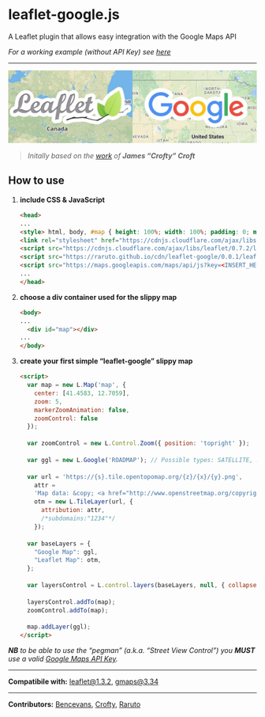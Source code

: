 # leaflet-google.js
A Leaflet plugin that allows easy integration with the Google Maps API

_For a working example (without API Key) see [here](https://raruto.github.io/examples/leaflet-google/leaflet-google.html)_

---

[![Leaflet+Google Logos](https://raw.githubusercontent.com/Raruto/raruto.github.io/master/img/leaflet-google.jpg)](https://raruto.github.io)

> _Initally based on the [work](http://matchingnotes.com/using-google-map-tiles-with-leaflet) of **James “Crofty” Croft**_

## How to use

1. **include CSS & JavaScript**
    ```html
    <head>
    ...
    <style> html, body, #map { height: 100%; width: 100%; padding: 0; margin: 0; } </style>
    <link rel="stylesheet" href="https://cdnjs.cloudflare.com/ajax/libs/leaflet/0.7.2/leaflet.css" />
    <script src="https://cdnjs.cloudflare.com/ajax/libs/leaflet/0.7.2/leaflet-src.js"></script>
    <script src="https://raruto.github.io/cdn/leaflet-google/0.0.1/leaflet-google.js"></script>
    <script src="https://maps.googleapis.com/maps/api/js?key=<INSERT_HERE_API_KEY>"></script>
    ...
    </head>
    ```
2. **choose a div container used for the slippy map**
    ```html
    <body>
    ...
	  <div id="map"></div>
    ...
    </body>
    ```
3. **create your first simple “leaflet-google” slippy map**
    ```html
    <script>
      var map = new L.Map('map', {
        center: [41.4583, 12.7059],
        zoom: 5,
        markerZoomAnimation: false,
        zoomControl: false
      });

      var zoomControl = new L.Control.Zoom({ position: 'topright' });

      var ggl = new L.Google('ROADMAP'); // Possible types: SATELLITE, ROADMAP, HYBRID, TERRAIN

      var url = 'https://{s}.tile.opentopomap.org/{z}/{x}/{y}.png',
        attr =
        'Map data: &copy; <a href="http://www.openstreetmap.org/copyright">OpenStreetMap</a>, <a href="http://viewfinderpanoramas.org">SRTM</a> | Map style: &copy; <a href="https://opentopomap.org">OpenTopoMap</a> (<a href="https://creativecommons.org/licenses/by-sa/3.0/">CC-BY-SA</a>)',
        otm = new L.TileLayer(url, {
          attribution: attr,
          /*subdomains:"1234"*/
        });

      var baseLayers = {
        "Google Map": ggl,
        "Leaflet Map": otm,
      };

      var layersControl = L.control.layers(baseLayers, null, { collapsed:false });

      layersControl.addTo(map);
      zoomControl.addTo(map);

      map.addLayer(ggl);
    </script>
    ```

_**NB** to be able to use the “pegman” (a.k.a. “Street View Control”) you **MUST** use a valid [Google Maps API Key](https://developers.google.com/maps/documentation/javascript/get-api-key)._

---

**Compatibile with:** leaflet@1.3.2, gmaps@3.34

---

**Contributors:** [Bencevans](https://gist.github.com/bencevans/4504864), [Crofty](https://gist.github.com/crofty/2197042), [Raruto](https://github.com/Raruto/leaflet-google)

